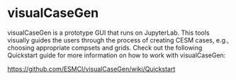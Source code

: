 # visualCaseGen

visualCaseGen is a prototype GUI that runs on JupyterLab. This tools visually guides the users through the process of creating CESM cases, e.g., choosing appropriate compsets and grids. Check out the following Quickstart guide for more information on how to work with visualCaseGen:

https://github.com/ESMCI/visualCaseGen/wiki/Quickstart
